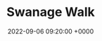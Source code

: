 ---
layout: post
title:  "Swanage Walk"
date:   2022-09-06 09:20:00 +0000
categories: # jekyll update
---